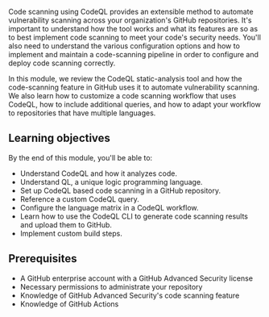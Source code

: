 Code scanning using CodeQL provides an extensible method to automate vulnerability scanning across your organization's GitHub repositories. It's important to understand how the tool works and what its features are so as to best implement code scanning to meet your code's security needs. You'll also need to understand the various configuration options and how to implement and maintain a code-scanning pipeline in order to configure and deploy code scanning correctly.

In this module, we review the CodeQL static-analysis tool and how the code-scanning feature in GitHub uses it to automate vulnerability scanning. We also learn how to customize a code scanning workflow that uses CodeQL, how to include additional queries, and how to adapt your workflow to repositories that have multiple languages.

## Learning objectives

By the end of this module, you'll be able to:

* Understand CodeQL and how it analyzes code.
* Understand QL, a unique logic programming language.
* Set up CodeQL based code scanning in a GitHub repository.
* Reference a custom CodeQL query.
* Configure the language matrix in a CodeQL workflow.
* Learn how to use the CodeQL CLI to generate code scanning results and upload them to GitHub.
* Implement custom build steps.

## Prerequisites

* A GitHub enterprise account with a GitHub Advanced Security license
* Necessary permissions to administrate your repository
* Knowledge of GitHub Advanced Security's code scanning feature
* Knowledge of GitHub Actions
